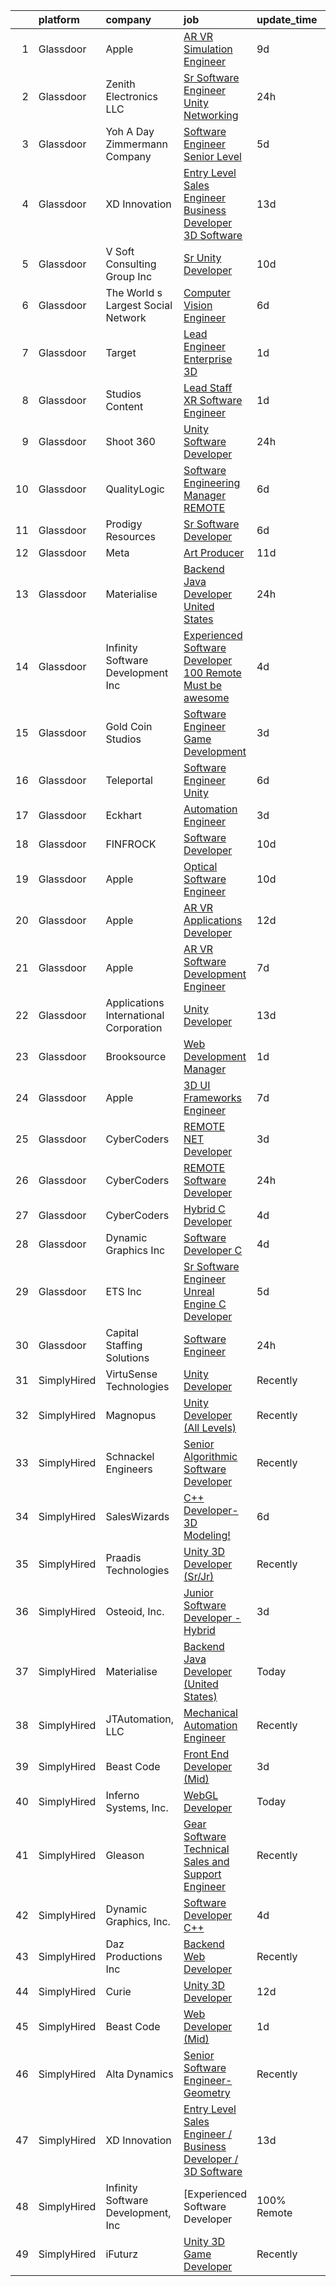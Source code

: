 

|    | platform    | company                                | job                                                                                                                                                                                                                                                                                                                                                                                                                                                                                                                                                                                                                                                                                                                                                                                                                                                                                                                                                                                                                                                                                                                                                                                                                                                                                                                                                                                                                                              | update_time   | location              |
|---:|:------------|:---------------------------------------|:-------------------------------------------------------------------------------------------------------------------------------------------------------------------------------------------------------------------------------------------------------------------------------------------------------------------------------------------------------------------------------------------------------------------------------------------------------------------------------------------------------------------------------------------------------------------------------------------------------------------------------------------------------------------------------------------------------------------------------------------------------------------------------------------------------------------------------------------------------------------------------------------------------------------------------------------------------------------------------------------------------------------------------------------------------------------------------------------------------------------------------------------------------------------------------------------------------------------------------------------------------------------------------------------------------------------------------------------------------------------------------------------------------------------------------------------------|:--------------|:----------------------|
|  1 | Glassdoor   | Apple                                  | [AR VR Simulation Engineer](https://www.glassdoor.com/partner/jobListing.htm?pos=115&ao=1110586&s=58&guid=00000182c986a6fabc7dba27a3115a2d&src=GD_JOB_AD&t=SR&vt=w&cs=1_aa487beb&cb=1661238421628&jobListingId=1008069556235&cpc=3BA4CE39D5B5DEF5&jrtk=3-0-1gb4od9poi38r801-1gb4od9q6itkl800-2a2d5f88512afb09--6NYlbfkN0BvKrLyj5gPmtZO9T8euul8TCxuuKNOtzRJOomxnwSEodTz2Bc-sPZl29JElYHfcoRyptQvj7xlksNjqFc_MgW3HIux-PsLXem7ql2HF_xgIll4e1mk-IPxHxAs_jjXKT9jGLRMvFBEvhATFgYDoAgbUDYXXoTYXaQrnf0pqUSl1FqdJq-RnMExbeqI_iwL5zSKRXIXbkSHXSG1ncFC78ghMG0w8SIsKW6uT1wX1xAtRfSPxmgqA3S2dqWKYWNWkWOLFRoC-IATj-OUfwXUKpn37RJglKgKrGkahXV8O9uCDbV00H-w1QHxkHdJf0lvTLiARVwr61VWPZeg5KbT_hKt4ZUzV1HJOCVYzq9htl4k65wM2IHqpIOm87fU1tORdqWXM04wRMQxBMGRpq1efTdwTeil6Kvik8pfTCIJhikHMBj14jbM7XtPsN681hhT9qbFiThG6ZY_lqBs-1KZuXivht-7g8WAfGG9BxEwhFjAzXmifIKRp8AXgnEyaB0qJP6EhsCYgZ5hPT4WvZe54ZFNwNPiZkjVOa9g-MPIPLmoEQz410X5zF94fXXXoNZKk9GtgvuDCcnl14dL66vsJb1xhImbiPVyBhSEypLGivK6aewUSHsS9wLs-I60J9FH_ZDx80Gx5yTH2Nr2nIERTpmwEl3pTwsT-WS7KqxBcmfBg6C5Vp1i_GgHeWk0NmwVzQwjj7N34kbmSWTSZE_Ymnv_IxLbwm0Ecwb6-L1JfKj_VBH8xxhBUZhCmUrP3NWI-OLuZlY3yM4fKQ3D-G7uvyIXIQHolNSDY0lMM5tGkOcpVp2W8ZKpQY7WCRVzPiR5fmuKfKOCfrzNyVdZsumO0UqTkM5v03Aj-uGucMtV-V7X8_9bEawkPDgKZWRE-_87XXIxHMZMvNMMA9IuQHZtMjAUZulnprb5pXkhgutEHdV-t1AZt_3LZJfOtAqa92k0XUOusae3BLQ3WA%3D%3D)                                                                                                      | 9d            | Culver City, CA       |
|  2 | Glassdoor   | Zenith Electronics  LLC                | [Sr  Software Engineer  Unity Networking ](https://www.glassdoor.com/partner/jobListing.htm?pos=113&ao=1110586&s=58&guid=00000182c986a6fabc7dba27a3115a2d&src=GD_JOB_AD&t=SR&vt=w&cs=1_3eb4b5c0&cb=1661238421627&jobListingId=1008087025155&cpc=9EDA28EADF1DF7F0&jrtk=3-0-1gb4od9poi38r801-1gb4od9q6itkl800-39c5a9d83597669a--6NYlbfkN0A9atWhvSYGDXYsuIFniFeMUfyhfiKb1gamun_MyY1nlold7GTuQPjQR8xaSdlZCsPid7myp8bl_2H626vWbBguRBgzvxtvhtmMQRacG6gdgvqjxsFJNFcka79HWo3Tur7zc9EuWKWWtpa84Tcj5P5BkYp1Mdn3Yaab-THZ1MT21-VVExPmvLiJbT5M8g4m_2SUlck6RilC0RBlhs_JHs4Mcn2_7y6wPTRLNmgXsbOajCj692Fu3eJ_OHFbiwCzEEg9T161_nD9MLe8IZ6ILz32uAzHLdwm7X5EmklUbbplyprXvvYRMXsMpy4nZW5uzZoerI0770cmxsU0pYS7iOYUqy4hw06OjO8drCZHtVAqOy4M5ZJLW57Pss7g4F9BP0sFk4EAh9TCo5LdLYSWdCd2dEViF8klWJbPm_o7H8IK_NBVzxy-NXHiyua0gLd8M3j3kbwmdBIVv_PV_PFuLfV1Fzb8DR3SBSdNcPKJeDarhsLcYe6P1krYuBtJBcghTaPdGe3Fu82HcRpj7_dUA3fc7UyqX1cwxMqa8VnzrCLDZuI24IxhGeLErr3tUdvoAPSuRgO---UEMGIG_v_Xa2zOZ8MstLFN-sE%3D)                                                                                                                                                                                                                                                                                                                                                                                                                                                                     | 24h           | Santa Clara, CA       |
|  3 | Glassdoor   | Yoh  A Day   Zimmermann Company        | [Software Engineer   Senior Level](https://www.glassdoor.com/partner/jobListing.htm?pos=130&ao=1110586&s=58&guid=00000182c986a6fabc7dba27a3115a2d&src=GD_JOB_AD&t=SR&vt=w&ea=1&cs=1_b7a6eb55&cb=1661238421630&jobListingId=1008076404133&cpc=9C4F014304452074&jrtk=3-0-1gb4od9poi38r801-1gb4od9q6itkl800-4efa5519357b4d2e--6NYlbfkN0Ae6Qmv8rNb3d5rEsMPL_plhvilYeiJERi7JqghURwQ9bq2mHgMGRGP2iYP1nqVQ_AjShr3JGn9HkZ6wV7UwSgTzdiuvyjShPUsCCzIJQr04_VzsTtrzDPvPeiQmm0ye1WEOif2S5wcrhVOg-DQppf01PPqD0lypB_pvnQN0lN5_pm7vk7X2FMmCH98EVabv8S6OApfFzl5rJ0UkNAa-VmOhJplqh-1sXmQdl5KZUYE1XPKqrRNaapyLMMMWr-XSK92QtvOFCkkkEOPSR-6EHeoUJy-cf9-Fg6S0xECwCCMiC6-4DWjJ7CE0s68GRgLbaG1ST26scRACmMvrTg8Y7VZoxireWEfqHnBkjIYgV28PP7dfXrspU7LTdb41DoPkKXGNvMXwPg1yHZd02tMHRp0xJms6A8vVuj5KclXaIKRlUzNM-PL7Wx0YiMhKAIxpaN-8Y3bkDuwNH03ic1IBsN_oSeM60c_d3_DlWs3nWfQEA%3D%3D)                                                                                                                                                                                                                                                                                                                                                                                                                                                                                                                                                                                          | 5d            | San Diego, CA         |
|  4 | Glassdoor   | XD Innovation                          | [Entry Level Sales Engineer   Business Developer   3D Software](https://www.glassdoor.com/partner/jobListing.htm?pos=101&ao=1110586&s=58&guid=00000182c986a6fabc7dba27a3115a2d&src=GD_JOB_AD&t=SR&vt=w&ea=1&cs=1_e0b5866c&cb=1661238421625&jobListingId=1008063503685&cpc=8B05A11E7619D7A1&jrtk=3-0-1gb4od9poi38r801-1gb4od9q6itkl800-fcc29095d2886ff1--6NYlbfkN0B9Op9wxLavPNegy54P_VDr45TSOsGIXq3H7h47uAB4N6YjmxkM9B5EAsAQzz7DMkZudRtCGk6xeR5SMKhWwQbXLah5POcBuR5gNtG59EUWhSu4XLWFIUasIF3Qe6kwkFuSACJhbFr1Cdhr-Qp0W9S-GD7sz2T_1YDbmtnJ_aK4t_flXZsLnGaF0VH_BtPW4IEoT3AVEoJy7ZBuLzdsgKBRRwe5AixaQqA21VCsuXZMsGZh-sdeNvM7-S-sMyRbjZifAuEhfyxhuCn3U8ZU7SiQZww8QPut4ixt7mXjh5saT8LfKH2a1fMMNGiIouRDStiiSr82lk6ImDYumOcTqn9Ba_Kn84Vm7IotRdDEdG1V_xBbSlnpqLPD9bmUNG8HKggRfelyTLTIYRClq9PP5mOg7YVO7JIXAG9y8rRzIBuLZbDKr1tD4YmqjjqcQaFaKL6Yswq4SLY5Z4zZ2qZjfxNIGKDMXlL1vs0GnqyNUE1rsdoRUFHEVp49zv4xA21-TcLz88W5N3l7jPKj7xK6mw7RKI0GmCXZwTnfKy40hAn41EGan5j6jFRe)                                                                                                                                                                                                                                                                                                                                                                                                                                                                                         | 13d           | Lone Tree, CO         |
|  5 | Glassdoor   | V Soft Consulting Group  Inc           | [Sr  Unity Developer](https://www.glassdoor.com/partner/jobListing.htm?pos=128&ao=1110586&s=58&guid=00000182c986a6fabc7dba27a3115a2d&src=GD_JOB_AD&t=SR&vt=w&ea=1&cs=1_70838882&cb=1661238421630&jobListingId=1008068603998&cpc=334ABAF5D42DC775&jrtk=3-0-1gb4od9poi38r801-1gb4od9q6itkl800-85917aa00f3f2bf4--6NYlbfkN0D9RE-Si7ybiUgDiZLiiQYmpNk9Vbzm2gLbPAQW_p1zE3jUynzuC9mQeE4jvLF4MlS_eJoYiclQZfDV-8rxK7trz0mZrVCipmJf43BA5vmJuJ51QVrW8c5Pq5asY-JkCxJNrAJGuchCa72LGsh8Ez14KRADh-U9shACdi1d1HxV10TD-5y22u9gHRYnsSukV_mGV3bdhOQOxQBdSvm2FRH-wOWclCn2tdxLe9Xp4Qda2wbnKjXTF6i9exe3nK-DUyr924fri0BB9glamOpPnlgFuceZx_GNS4YgU6VKvtryFsL8Epo2b_pPisQbj0_pe8QStBZzZwURKalRwO66wO0qvg6txfRv2fVpJGfcv6tJEgQByoKtpAdLEGKbewvy7SfD89kSd5FDFtvV8xcmRTm3_mMzmJugaevBKbcfY08jxbJ6-EsVTz3jg8MKwybcw5Aig6RuZsjY_R2cG5bciRxuGtIhzangXVdpVCf72YhHQq5KX-7nvS89MFYqWfSf_I4%3D)                                                                                                                                                                                                                                                                                                                                                                                                                                                                                                                                                                                     | 10d           | Louisville, KY        |
|  6 | Glassdoor   | The World s Largest Social Network     | [Computer Vision Engineer](https://www.glassdoor.com/partner/jobListing.htm?pos=124&ao=1110586&s=58&guid=00000182c986a6fabc7dba27a3115a2d&src=GD_JOB_AD&t=SR&vt=w&ea=1&cs=1_1370897e&cb=1661238421630&jobListingId=1008075260622&cpc=E521981D00147CE2&jrtk=3-0-1gb4od9poi38r801-1gb4od9q6itkl800-35c8dcc64f80e154--6NYlbfkN0DSgjPPcnEdvoK3uuxfISLALE6pB1FR7YSHOr_tSg5_QGIhoz_2VqUepdcKLBLI_zT-ByUZ7jUfNzxKmhUpoUNX_46a0P5eSJtFIKqmBxE2EUZWXuXIw_QgpOkukgLUflKYrCxeIMOLksSSMqbnyASmenJYhoRn4pFp-hnkcwA5_yroqHfnV4cYsulwFGlFBdxe2Xh93UiLHBkqFWT6ikKV3Qg1q1YsQ8gGqgHtDCy1ZaGcHBsdSwliasfCoe-779Ga7rInjC0ZbO5VIpOKK6hYh0hPVtAzT69scBz-f3ySqCCTJGCW_IytfIDP9vxN6C3CnXS44P31nXpIX2qwOg7kz9RqEWh3ow7XxZ7DF5TW94Nxy0hQcOSkaJvpDpHyyoQ7BHJZ9p3oJrYr23xjpIDCLqVEUotLTDDbb3gHAI0GxLe_GJ0Suc_zZyu2rz8lPHajFMO3N5HjKGBfLW3-2cy9oeMYbITZpZKAWf63AWVe7K7L1D8q9Lo6T0j4n2Fn_p_zi3R9Zv0Dej_4_SpSycrX92q8EjyQZR7ufTM6_6kizABNnGRy3SYleF7FRVOEXTsyEpWlcZrJiJ_sekEXGMLnzLc32xtVMtk%3D)                                                                                                                                                                                                                                                                                                                                                                                                                                                                                | 6d            | San Diego, CA         |
|  7 | Glassdoor   | Target                                 | [Lead Engineer   Enterprise 3D](https://www.glassdoor.com/partner/jobListing.htm?pos=118&ao=1110586&s=58&guid=00000182c986a6fabc7dba27a3115a2d&src=GD_JOB_AD&t=SR&vt=w&cs=1_7eac5716&cb=1661238421628&jobListingId=1008084172362&cpc=0C139D4CAD5A6DB2&jrtk=3-0-1gb4od9poi38r801-1gb4od9q6itkl800-8db91653effaa219--6NYlbfkN0AgONBeCfCTVljpwzR96jFX3mtyFC--n153CYnqiKkqIbEzGownH_L0_wgVvmdp1a2zOnFHrsUBoXnCxxRcFZ9ZcAKtABdufUSwJyfmPzbSIFRwhbS0_rW0vAQGqEDv4c1sXNV_RGfmhJNCUaesxdw1OjWo0iZh-0Ed-wi9JwB6HvqE6S2PB1T9UhRLhLGP5MWpaSu5P_gvNKIH6csOMN5RAwrQi3OQr9K2DVtMX-1hyNbYemlJ7t5HX_VOB9-4RKoE02iO69Wnk7ydWyDLpyAm_4OANWzGv6P8NzpBL8Tlm1VVPOu6BHlVwBoTajjs32mG4As9A_R3p3u61vXoOBXcAyZUGLUKdLaC4Z_nnZYXSsfqfOukMlqnghqDhtmXZTKoMsxUeLlOZRxaKG5nMJuIs1ho8RK7SYcfBPjx32JHTSKc5SjwcsKG)                                                                                                                                                                                                                                                                                                                                                                                                                                                                                                                                                                                                                                                              | 1d            | Brooklyn Park, MN     |
|  8 | Glassdoor   | Studios Content                        | [Lead  Staff  XR Software Engineer](https://www.glassdoor.com/partner/jobListing.htm?pos=119&ao=1110586&s=58&guid=00000182c986a6fabc7dba27a3115a2d&src=GD_JOB_AD&t=SR&vt=w&cs=1_5a82d7b6&cb=1661238421628&jobListingId=1008084142322&cpc=444700D72F2ECBCE&jrtk=3-0-1gb4od9poi38r801-1gb4od9q6itkl800-52da17fde8def50e--6NYlbfkN0DAFTyt7pbDCC2JPO79CSdi1dIb81yjczP5qsKcZIxgiYm3-7g-689UM0rgypL64cqe_oj2KYsq9yQ42C_6Oqk-vvcsFRLPb8XJYqL8oZMsjjVg0BntxMODKJS6A1seYf_d8EpsNbB6kHhyEOHJ6U5H9SlVlgM019H8VqOoQx5xmAvp3q2QXGfe_vspSl_bxt_SVTCvgssMgZ7iJIwzunuGdksSWBb8XQ4WdRPuh_LMvpOu3u4q0UxQPjcJ9InIf7imYQjvRNQeGF83vrtrdrS1qiAeFbGCJSzBmAbinXmH1RXunk4_WoPDsV5Stfzj4NSJkKyjt2G6xudzBYi0Ge92dZDbvVABTpD_XhgK_qoNxHxE9jhY-4QU9guGp5oVRIr4DrpldVcManmvLu0aam2XmvvrHo3Q4CCVbAu2Bi7Y-BoEaZ3X1jSeZNczvC36U_o%3D)                                                                                                                                                                                                                                                                                                                                                                                                                                                                                                                                                                                                                                            | 1d            | Glendale, CA          |
|  9 | Glassdoor   | Shoot 360                              | [Unity Software Developer](https://www.glassdoor.com/partner/jobListing.htm?pos=104&ao=1110586&s=58&guid=00000182c986a6fabc7dba27a3115a2d&src=GD_JOB_AD&t=SR&vt=w&ea=1&cs=1_ca1cbe58&cb=1661238421626&jobListingId=1008087203584&cpc=85D4E989D68E6247&jrtk=3-0-1gb4od9poi38r801-1gb4od9q6itkl800-8dd0b1a67149a496--6NYlbfkN0DfopDBJjdZYsHaazvtHih9EkP_5L3b-O-YxZrMZy_RRXHVtoPf0vktF4oNZRwX11ChLmqooPeQulvAiVAtFyylj8b6ARcbJZaTISipflqpxGg1LcAq6m-5fYSL7Av37XfUU7wFkkBkYfYpMuUS6z0JTvtOC9Tf4ivmaFVVmcVi0ucMfgOzBMfyvavdPYg_-esik71UyeWZfYWP0ljVdReRVWbPZh9L9aDA4tbb2rDEdVIj2StPy3ZYFaDiz7n0eHHma-60yAKTuCPQcgoAeADEMsf6vOH3pHUSbYbqX6JCyhwX0lVunU2in9I8rJ0yt_kwmdVLZsKRTbAifLf-uDCr1wWIdF4ZHVH0Jm9uGrbEAqbFjp0M6xJWBhLnZLRfJ-FEe1lxzKXI4Xt-dm7WLac9Gma9nBzQC8FlUwtbnyZ4zcs-kA0Phtoj6ZX7bIrwhIMYY9N6mBWToPRDF1FNaCTcdCZQ6n8M2SkfIztuYK1kf0gy8Fwv6wi-Id960X6HJ1aY3d8xeTMwEA%3D%3D)                                                                                                                                                                                                                                                                                                                                                                                                                                                                                                                                                                  | 24h           | Vancouver, WA         |
| 10 | Glassdoor   | QualityLogic                           | [Software Engineering Manager REMOTE](https://www.glassdoor.com/partner/jobListing.htm?pos=109&ao=1110586&s=58&guid=00000182c986a6fabc7dba27a3115a2d&src=GD_JOB_AD&t=SR&vt=w&ea=1&cs=1_37daff79&cb=1661238421627&jobListingId=1008073824667&cpc=4599430C66E07990&jrtk=3-0-1gb4od9poi38r801-1gb4od9q6itkl800-795e608e30adb745--6NYlbfkN0BfCVyGhJxQhQGQE8P30JU6-n5_jcSKbz7MAfWG2cdpnhs4LI7VSGEDl4AuAd2u1ba6yxZBg-MnV4VG0Z-YyW9bFB6tUFEAG8aWiq49re7C8bR3kt3W526vugmjUzwtbf_wr5SxVZ0aPVGe_7hyTO7C_q_CPaWjtRtZTVfGj6cM_83jEF1o8GGf9CJakkdWCixcxyxqS5ctHVBLfuzHcBvbg2u4WMnKi9yDA7NREx3V2XT3E64UsU4ku6PLdr611Xlupz1L91dj9I-sWlJdcfAfj-hbtte3g6_Ru3xFil-wMcyAL--LaSCZVckfkHbOaO5azdx3JA979IijgWg8TuTazTzGYVSJJyIsM_zrh8vly4741qKuFoJINVwzfP5zNAm8db-Ja_07T5cuP-2wiCoux7fCZU7fX3HW4iO4e3N-TFuoDaxS6rx6Ky9T5K_HJ_4eRKjxQ3VjfGo-MFZAD3MzwBJbH2PRYUJNM9b6a545swOFNpqvNQcZIP7jbTrT9xQMwzwhrmU6jQRWP8ehTe1E)                                                                                                                                                                                                                                                                                                                                                                                                                                                                                                                                                   | 6d            | Remote                |
| 11 | Glassdoor   | Prodigy Resources                      | [Sr  Software Developer](https://www.glassdoor.com/partner/jobListing.htm?pos=105&ao=1110586&s=58&guid=00000182c986a6fabc7dba27a3115a2d&src=GD_JOB_AD&t=SR&vt=w&ea=1&cs=1_512e651b&cb=1661238421626&jobListingId=1008073502263&cpc=0AD3DB1A95BF4639&jrtk=3-0-1gb4od9poi38r801-1gb4od9q6itkl800-404555c049bc27ec--6NYlbfkN0A2ztIwgPcC5sUL1oQzLFCSvVVkIkslVOnYdQ0mpSfPA6NpMWu6Kno4nnrYB-fWKcufpT5xOxPe2qCsSX5um4scelRw14WwX33UYcL6KO34QeC8INwRzUAPtwFkNlVpOdX4f4P1DQp2fZ-UJ251JBajJ815MIKFs7XVquBdwSk1fsH67WzqITEoiy4zNby8cntxjMEIOvwYb2_Gjc_68MvWs7_IGXPfjRHNS512EK2o35Jkj0B5aR9eqZK1lrUFmN3hYn9PlOPM7AI4tCmmIxdTLgsOaTWsQnQ6B_1bKF99v6D_Y_THZMYpr9DJV2U2XGNHUrYjQm2u1vJi9xLMtmuD_wE0PX7xXgf5CDvn575Sy0RaB6ScI36mXV0HO71fmbqphZBn_yyKo8MliKfdDwjNd9bwKga807CeaQ6nz3AoYFUyIwYzaudUyTBnlFU9DftjhS5Kk5mHOdt7xZ3fSex-e8X8lSZJuYVhb2kDSG4GpeHq9C1I-JGD1HHKw4jjiy74ix1Vty1clw%3D%3D)                                                                                                                                                                                                                                                                                                                                                                                                                                                                                                                                                                    | 6d            | Remote                |
| 12 | Glassdoor   | Meta                                   | [Art Producer](https://www.glassdoor.com/partner/jobListing.htm?pos=114&ao=1110586&s=58&guid=00000182c986a6fabc7dba27a3115a2d&src=GD_JOB_AD&t=SR&vt=w&cs=1_9b96e982&cb=1661238421627&jobListingId=1008066993499&cpc=39A4E8CE329AB187&jrtk=3-0-1gb4od9poi38r801-1gb4od9q6itkl800-5293d12ed70ecd43--6NYlbfkN0DYl4UJW4r1Vl7FEn6T9F-rD9lpC-0oMJVSiWjK_MGUd8e8cHXcpv6KPyjLHZEfqkUe-DEG5DLncYtxj5Ng2P1MdxZ6we5-b-TxXXxT4p3WfuMOS6eeo2YYiu3Ya7-YBN8W9Vb8XxYk-hurzohN33Mfeiwcm9KoinKFNpS_ywbpJrmciguyW-2E5ACJSwZacq3SCzRNbeuqE_FRvfBSCEK_rFs-Z5U_qvnogCTdWh-CiheXJOlkyvU80j0-WCfz1b4SSQoGlTsi91qcjcCHxygvjLc6F3PrvKEow9FuZtE7-5WOTof7LvvKeLXgUxPDPuGYbhiByosKAzuRkl75cd0EUkcbggUNq637wtG3KJMV4U0D-hUk1KYUZJrCFWeJMAsWnGGAb5fhe5LYOoMbOidE0jOyNX9DKGoYof-ZjOh12h1dyFfL61z2AdKNsHjXf2iwVg7vQbopjGKPXDDTMfxoAAi0yRRrq3UKR7_hkcfuAWt3vcepU3UxlFFfk2WNgZZIG6BhW4muYtjaPuHyYlogb8eDDBNImqnnLWYQ-0icLr9y5VDJnPuQJj8oMPAcwNJM4tvP4OxXLfMa1dQo6wDldrCrsSKoBYC4IOpd8su6kzu-_4cc0_RWx9Wjqf16lC21o4dp619V9InWc3V1uQWPfzB1iTKpem2M4-PN17ItSV3v0r3oOix0TpAOnVt4D7SEa83fmitS2YgGsa4boPC8BxhZXQjYrH2BFVN6Xrwf6OAO5B_TXuauceAfMiQhaRwILB2bR7qu22zgIgfhFmKMdgtUiJydyMScP5SK8N_Rb1fZQqBwSLWIqNiFDAFKUght3At8HDxUxZbKhZ7VGl_8DKIVebo-HBx1DuxGmjA3VPZKCeERagFi-G9zLTgIgsjaZPJkbfq-hftjawHuewfazTBEBU00A88h3NKhe1Ssq47R7gO6PKj6vCyoOlnCrerErbR9CGfWAK29yKOx2jiHH3woW8ol-jYIGZGOIKg7qKAwjoM8eCFFljuP2WzcYZum4OoF0JzwblYBeUBQQEoVhU_1lXO6tRDuVVO6x3xsNR3KQzbB9LHrQFAS_m81DQw%3D) | 11d           | Remote                |
| 13 | Glassdoor   | Materialise                            | [Backend Java Developer  United States ](https://www.glassdoor.com/partner/jobListing.htm?pos=102&ao=1110586&s=58&guid=00000182c986a6fabc7dba27a3115a2d&src=GD_JOB_AD&t=SR&vt=w&ea=1&cs=1_6f08d5d6&cb=1661238421625&jobListingId=1008086118032&cpc=71532419B2302243&jrtk=3-0-1gb4od9poi38r801-1gb4od9q6itkl800-1cfe9aeae45a4d4d--6NYlbfkN0BL1DyQYBK1tHwoBciZhChALBxjrhsy8rFgUIA85pUFUff9dTtGLMaba9RGLKGRSVF3zwHlNfPf9hl-gtFA41Pu1Sv2lDihXp2RcJqQZtNGXsCTGp-MYORUxF_quAEgg92fajCELTGdgCeNG8rzKa0iERtWd7Y73luJ-Dn_txvGOpD0Oa5OLhtwZKniAjoiRtk1S71u0znXJ7X92nV2G5KNLe0JxX6Fs31PeWD262SY2sRFtDxll2RyvrQWjDT5F4G3pBc-TfNn1ticltWAlKs-GG8ST4ks3RSym4UJSGsBJSX17ZzWphXy7CNLJYbbneOy-vgLJ5euFrP7_OK_S2sXRM7GyEZAS8KlYLxc0nYXvDtumh5G_XRvl_RWMNCeJ56CZyBaUpe_0ZRQQPG9dwmPixAOtjcpcqBSCyfKjxJhDRG-oGdsBCYvacBVAhpZQzSVd_xxIfHXFB2TDiwJN4hzoEg8VT0KvzjdqYO9dVKI-kXIzUfGwemco6mdzEnnHitd64XIr0jumQ%3D%3D)                                                                                                                                                                                                                                                                                                                                                                                                                                                                                                                                                    | 24h           | Remote                |
| 14 | Glassdoor   | Infinity Software Development  Inc     | [Experienced Software Developer 100  Remote Must be awesome ](https://www.glassdoor.com/partner/jobListing.htm?pos=108&ao=1110586&s=58&guid=00000182c986a6fabc7dba27a3115a2d&src=GD_JOB_AD&t=SR&vt=w&ea=1&cs=1_8a2217f7&cb=1661238421627&jobListingId=1008079232744&cpc=AF770993EC679D41&jrtk=3-0-1gb4od9poi38r801-1gb4od9q6itkl800-5fa40adff6193c64--6NYlbfkN0DXKDYI_yepg0NlIxbNRNpLYk6-xAUlLi5O8UrMeMQSh3Wq0t981edbYyW-ZNcQ8xfYh9O3z8enyTWWts7VBMJzpcJekup1b0uObU-NA2xYn_v7-vK8i9qGdN0yqfZMEH-Ys10XEfjrK5LGNlPRXjzIlRk5tCPSNSzxPnoc4a0j6XCGLA278iGM2edNSFKuSdMe1OIHn-nK4rmpUYO7fNn_0M84E-QbRfwOFSGrG34-T_7q4nDkjMlCqSVVPQNMnGtIiv8tv25bQXhiiTz_8zyH9Az93Jf5qP0MmCrL19SpykiL9B0POJuDlAIU7eL9lqiVqrGNQik-iVnvyRV0-yOTcxik7hPAeqLXrQIGzZsO6JsDczyQnr5jP8O4g45IhiTMd2PnLs7TUTDibmQgQgQbY9MgjRxLxSwgoSt4a9DQ3PYcRvm3wEtKGRO2Fm6ebYdFTjAi6CiSaCsf4FGbhcv7MB94cJN10r2DDRlxfn3kSFM_qeAD-b8k6pnxRsJ81AQEe75ueRZ8r1s4JiJYoehpNJqQzVxOLWcAnk3aqaQbliPVJoDqt-an)                                                                                                                                                                                                                                                                                                                                                                                                                                                                                           | 4d            | Remote                |
| 15 | Glassdoor   | Gold Coin Studios                      | [Software Engineer   Game Development](https://www.glassdoor.com/partner/jobListing.htm?pos=110&ao=1110586&s=58&guid=00000182c986a6fabc7dba27a3115a2d&src=GD_JOB_AD&t=SR&vt=w&ea=1&cs=1_5fde3790&cb=1661238421627&jobListingId=1008081794820&cpc=8B69257BFB62E45C&jrtk=3-0-1gb4od9poi38r801-1gb4od9q6itkl800-c3add2d81f778701--6NYlbfkN0ACu_hgM4mYOpGjE6TXudS1eLEYdlotK5aSiNrSIRlNjkkh_z-L-is4YmSHzw4gYB8qtBQ4LLi2AOepvIr4wHWBTD5mVJAkMV9CtW-lItY6sc7I1gJ9f-McM4d0c8vWNmv97wWUB8oe2deFet6sp7njb9aLIbz2P0SRRyWea22VaU5J2NoHccQSvwbKhbs0ok8P80aZXDT6LDOJ_-RUCk8Sa33jowuoiY9k3e5yyI008zC3tJ1rmF3ljaCm8N8giysc1eaKaM6pgxI9LfZL35rhqU4Tv5-HpwgmcDlMZ8xgnmchFWYwFftThaM9VMQCew15oPL3jVNOXyI91mQ6pC4pmOnVAIdJ8WH0i0eMeStTvyMDnmMtLGvloQ6Pa_jORiIzz_WGPOViy-a_xUBUdVf4MmI1kTEauoqN3u5qmsXHkQwWDu2ARPs8EMoHglaHH9ME_jrgRPYL2FoitogY8GBbHUnfGl9OWS08Zr__5IvdyESLZSl_n37L8W5xrULfgMwt8V6kyxqJ3g%3D%3D)                                                                                                                                                                                                                                                                                                                                                                                                                                                                                                                                                      | 3d            | Reno, NV              |
| 16 | Glassdoor   | Teleportal                             | [Software Engineer   Unity](https://www.glassdoor.com/partner/jobListing.htm?pos=112&ao=1110586&s=58&guid=00000182c986a6fabc7dba27a3115a2d&src=GD_JOB_AD&t=SR&vt=w&ea=1&cs=1_966299cb&cb=1661238421627&jobListingId=1008075046577&cpc=B576E40E3A51D23B&jrtk=3-0-1gb4od9poi38r801-1gb4od9q6itkl800-a2586b8f60e5c255--6NYlbfkN0AntC0C-TCVph3zu4OMPCfnQ-MMa4QglcNogR1ub3Tc_pVtaDijIQNGqjZUjoXo2yKwu64KD8-YtFIR2I8kkqCbL07rpeOqxyEMXIKB1ZwOfsl0Q6IfIhQNenE7zHvKHruNGpl76kDxluITjcBqrRgn64vIx2FQD8vXwu5Xm23Gx3RzCIfCAb9mVGdhDJfdG4GDvDm5xwtnFh_8Qle0Ay5MZsg4YIhWHuR9SZdZxpjxZXDhPAHcfhxqXRA5zcRq_lJ9AcKFoZy8SPFqHz_BAi1uzdnQBqmqJgF6rTHZWymj9X0TtrkxQ81h6MokYZeKCnQK1g4hCNKU2UJOXOvDW8P0OTZDWiyZeakcTiFCueotjBfBS6PtMVElGjNcvP5TOVuanBvgf48wXTwwkfRZqsw7rTCTV34jZyCQfrxRD4B5nrDBnJFgKt5FZet1agrJcUpZqgn7lsTgDl0jRKunttV43Y1Hyg9Dz0NxLNG1quGyNiWgvBXUhxJZvI72bj_0VSZop9a-4W7rlg%3D%3D)                                                                                                                                                                                                                                                                                                                                                                                                                                                                                                                                                                 | 6d            | Culver City, CA       |
| 17 | Glassdoor   | Eckhart                                | [Automation Engineer](https://www.glassdoor.com/partner/jobListing.htm?pos=116&ao=1110586&s=58&guid=00000182c986a6fabc7dba27a3115a2d&src=GD_JOB_AD&t=SR&vt=w&ea=1&cs=1_dbc512b4&cb=1661238421628&jobListingId=1008081793039&cpc=E6B95A06C1BC174B&jrtk=3-0-1gb4od9poi38r801-1gb4od9q6itkl800-4fe1cf4ff9a2b444--6NYlbfkN0BrjIb5knTnJCNSF0yBc8t_Tv2tTx_uNGCox4XeDvEADPj7QBBts9Koci9TS7XgQZFXYbDsOTvM6_BATkiOmOxU1s9Pm6SJiM0WGKiG4TzaLlhOUbLZNvpKbGn_08uMg0vHF6rumWBA6t4edVSKrfA0v-DroaEKAeaSaGVFx02nnnXQL_RBYVaiHdDHetdzA_KOqiwB0EnCh4ovDkCTbKIHr33tYtLVpaAlbMqquVyfFKvT_xFZZVviL7EmrELBq1rvFpyYJ4bWaIGsl8jHMO93FVUyL_1Rk6TT8bHkUSJNq3kviP5dW_-X-tkNiP07giYhxnYWVcPX26kLpZX1xCeWLFkN7p9dtGl4Xu8Q8QP1pYn5JNN7rTCZoX8m_0gZ5FbbF5qFBSCpNXGhm7QeijLFtOPBcTc3hBZ9eFAPViS3N1QoP7nCorjEw5OrRg4yxcOQPvQaG8_LD1ng7CBKKsHX0DsrhbaiwJwlZHcRdcrPH717xWI_4Sx-PxUD0scVXEm_6af43f1QI6VJTc0lfz61xbf16c17vWYYwQAVPqUecqYoMUBcJjA9FOe07ggGZuo99kS3g7QlAcZYLHnqdW-KQodp1KQ8fRk0ZQkmePCwHg%3D%3D)                                                                                                                                                                                                                                                                                                                                                                                                                                                                       | 3d            | Lansing, MI           |
| 18 | Glassdoor   | FINFROCK                               | [Software Developer](https://www.glassdoor.com/partner/jobListing.htm?pos=103&ao=1110586&s=58&guid=00000182c986a6fabc7dba27a3115a2d&src=GD_JOB_AD&t=SR&vt=w&ea=1&cs=1_f104834b&cb=1661238421626&jobListingId=1008068417466&cpc=8C58C94241DEAF58&jrtk=3-0-1gb4od9poi38r801-1gb4od9q6itkl800-0910969e98328d17--6NYlbfkN0C3s6SQssVyjM0TBjXC5cY90NsFTu6k7iXDnyh6Xjam_XRXsCqThxlI8Cv2kIeznDBVQkBy_bmiackllL0mRxdBja76WxcV4k0SMYXzPpY3I0Y9vO5UVWnOzXjsNhbr3YMQ8ZRQNHOx5CpdRCSLRySE4x9ZfNjbHoeUaNwQavKyee8wxD_nMTHJLcjP25jHiIiXd_8BQYRTFfSubbpkrkLedno2AjCBoqwSHW2DvBQKEBGfAPpVjLXE8JGy3c3lKxU1xkXlFT_2ENsyoF0KrbNaThDAT4jyUj9Ku32ETR9hsDUJVd4Kwi5m9Z9w-DG-z2qDXLbrQa2DbxGoqmFZd5_O0f_FSlrxz6Tj_8yiLd0w-S0Yvn1TwKMw-DTLZ-DsUcFJ2zg1ivF1v_dSoINt6tl49vF6_FzC45b6yaQKq2HjP0jrx39xCFmdmkIDw-TDurx_9ktEySy0mJHOOM3r_DO4kjutpSFY6fsg8OSuMVmzwSL_xv7i_foKFV6tqhD6_V4%3D)                                                                                                                                                                                                                                                                                                                                                                                                                                                                                                                                                                                      | 10d           | Apopka, FL            |
| 19 | Glassdoor   | Apple                                  | [Optical Software Engineer](https://www.glassdoor.com/partner/jobListing.htm?pos=123&ao=1110586&s=58&guid=00000182c986a6fabc7dba27a3115a2d&src=GD_JOB_AD&t=SR&vt=w&cs=1_c88527e5&cb=1661238421629&jobListingId=1008068025900&cpc=334ABAF5D42DC775&jrtk=3-0-1gb4od9poi38r801-1gb4od9q6itkl800-b6b42597e8ee089a--6NYlbfkN0BvKrLyj5gPmtZO9T8euul8TCxuuKNOtzRJOomxnwSEodTz2Bc-sPZlPHrT5BCwu4Szv4lzjJONXvJ3BTvvRYeBchmpLJ3QSPNXT95TSE-fyXyrsksEdsvd4nowb2Xb3TQZjQbS-YF-EQXtJ9BrfhQXWtmAgae5N7q8b_KV0xC3yxhgYCBuDRLdx7cstmKVXfIjZ4NK4uJ5UqsggORt63K2EcQfr9yvva1HcSZbgXUREdCUJJyuZvBTm6DsG-WsdYKAlwUccO7yoDasBIOLQwsPk0mx2tjRQC4_9LRQT7txOHF-phSBgicGo0ZxtpOb0ni-mz1dJAduBtGLQF-oJr6SaNj0DXmL_k8UO1w0kTaLOygfIeWSx8XF83EwQX7uN7AwETlzRIY63WGDmRBeDyavz6Zp0Ytniz3drEGy7vkWnbWDg2rf254D-D3oVXjBiKBmGryxQO_5_A_heNxkO19cRr2Y0BTiPdYKeIVX8_YQNmDtmXbhmSLTNMpxdYkqimUxCvR9h4BSXMqD2anJpiZpvZ30YuoRJDDcKvLdqolJU-jYZSnbd8FtV3odYsNiAzSyTA42mLedoNm_ZCnOnuRXQguHR2lZ4stvNOvLC0za7oFt1MUqz21oAU0XZnGHmaZ9YGM0n6JpNWhllotUA7i7oNctWhcUwjYuj5u7pUNDShos1G0rk1HErb0vgIrOOZ_ISU7KAjuUE-sVPBqRBDLn5_coKEfHKJTzWAQ9IGoVc4DoRPlcmFFGv4Z_QnhfTpLCAMJuQDrr2iUxmhuhdysC3DKEEwuLB00y8OBRgqS1EneEsAa9Yk3ngVP9m6-A3GH-6ifjUeew0DhW37m5Ab7oogS21NnyU520QZhzg72m2acNUfWCb-fZdzJw07ni_md5nGT3BERwAVpajRtFiUg9l83aj051z-clzmjSW9L7-0AqxjTKnS448M6HNXTIWcFTUbnfYIglHQ%3D%3D)                                                                                                      | 10d           | Boulder, CO           |
| 20 | Glassdoor   | Apple                                  | [AR VR Applications Developer](https://www.glassdoor.com/partner/jobListing.htm?pos=121&ao=1110586&s=58&guid=00000182c986a6fabc7dba27a3115a2d&src=GD_JOB_AD&t=SR&vt=w&cs=1_3e92d227&cb=1661238421629&jobListingId=1008064548798&cpc=F41FEAB56D215062&jrtk=3-0-1gb4od9poi38r801-1gb4od9q6itkl800-5b18afaa85b6f89c--6NYlbfkN0BvKrLyj5gPmtZO9T8euul8TCxuuKNOtzRJOomxnwSEodTz2Bc-sPZlbtkML8D-m4oxb_hpOtMKg-ZWAJOl8Gt0osaIcQnV1Vxg6fD3dWLJ_HF7jZsKhKZ-5fAeIli_bHF2Z_f6m9oie3yysZsUZa-WVwUykagV7lo4oQuDqlIsPatlLiD_5zPcdZRcXLJ--7BkIsWLH3RCbQw79omurxBnns_HI8tC80XR6V75MUr1zRJopyHDerpGHAjim02gFeASvtbkO9SOMrYYI9X9C1IB1e3nrH3iv3H-w1rcvzjP6Cjcy7b2zH9innwzI0qKvUDO8vkgLUFyuZrg_bjhsF5sgmoBoDLE5HNJnGDENu7YVe8u0HGPKVvkVMGVz8K-UVXZAzDULbIgSHVSYzLwQvA1XEp3CJBtUfTg01b5vfOwuHyy1i5AgS9NUH3DJOwcDwJ7LivApXr4RyCwt8PGt5ytIL_GYVgBK5PEfVrSQSWoQZuZhQaC_Q7biLO_8IwKvskBq8SbDIdbWYAaek5JOara6ubogi5uecwnXKGs3-dQZCg9Mj3Cw0uL_dM0I22fMXce5TGQ2PBaHFwraoq4qMjjh3HKWqYNalGYSbkdK2EiFbgOIk6rrrz3dKqH5PsrAk2Zz_JocIKNznY0ia9oYrjm0D_MfjNE8p2FuFlQn_DAqGVPk3fhdDAZ6_AveSsxhKJqMH29vcmtNl0MTw5WbW2ZpZ9Z46VX86NluxSMAhul_0RKYTaADcycIj0xHusbOrqRh9aAQhuxirGdK4BZvjQpSMQnZvRPw30nrHouvpg7vS14brLXuOEJm_Ib9mxmZiATuLmYOlpLe7-o0Gz3u3TMB7PHmEex9DiOs2PZtZAuuRJ52y3K5l5jgO_rARglHbDjoVcPjlLRPYh5ep-_Qq0rU53tDxyFBPzOGIZOhbc-BJsAY6-8IZ_ZLuyXKvJR3dId71zSqfeBQQ%3D%3D)                                                                                                   | 12d           | Boulder, CO           |
| 21 | Glassdoor   | Apple                                  | [AR VR Software Development Engineer](https://www.glassdoor.com/partner/jobListing.htm?pos=117&ao=1110586&s=58&guid=00000182c986a6fabc7dba27a3115a2d&src=GD_JOB_AD&t=SR&vt=w&cs=1_bb63cec4&cb=1661238421628&jobListingId=1008071335102&cpc=3BA4CE39D5B5DEF5&jrtk=3-0-1gb4od9poi38r801-1gb4od9q6itkl800-ac5a13f0b07378cd--6NYlbfkN0BvKrLyj5gPmtZO9T8euul8TCxuuKNOtzRJOomxnwSEodTz2Bc-sPZl29JElYHfcoQ6KYn1_4iA_ZDHBMxlyVbrLz3cZrEMr1JcaFrGl_XQJtk9yT9CZFrJ8r8908eFQtuBb5vs8En2xTiIlBDkOj_L_EatfKGGj88pHEUSSUsanpai0MUZOtv8yMs7nZG2RWYpkJlE3_i6pG42g5hjxdHAhUK19qYXUHpBwrX2s5LDfuzaTjschpuxOWUCqnjwIY8HXpVW1pPg2xXNqZawLsmDcZ9kkgbaCGrKNJ0Ab2fCNP90UxWcVCRsy2J3Li_thxMHgrX1HVttO9wWyqtIqiRII77DkJMD_aHvN0TDLDfJKfL7wotKkDLvgj5atjBuvXlY8PX5cgn6BndZphI6P6eQTLb5yPXJAgw__PTUpCdeyfRYRy0yEZ9FOJFuPoT2yakEbnNQXLuGj8J2eXWLO4FONjKXTeWcGLpdYB9FYSzIjRTc9bekUfb7S6x6QyZ27utobL_rrhIwMBY32qZswaadMaefL7dxn0j4xdmVaaYcVsmMK8iRDiQC0dTRqfSTIt8j9tcQ1Sf-V2Fl_8SfpPb1y6wfscF6WSEvAaWVHLgJz2bryLzjNZ3Zcf9S_ogSGp6IO9Kfb8j8S6UVjjJGnLDiAsmcwRI_p9QD3jyqFbIanbAJQChB43C-Wr5EQk3chx6uco8qr0goRbODMwp06De0IO5GbenwSfn9pe17vGNgrVIXpZbbBmIpRzTtnX6BJh-EOhuTY1Qg7caJ_96XlrkSYVQKF3FcXvfenDrCzusrUqnNBufxx9XoNNmNh6mKaLmtRVMxsflN567iFJDWC4U79mduse1WWwyY8D2HgtpWkRBIBQ_UxN5HK8pKU9qPFtwjo89OV7rcptDs1U8IK4ik0XrB2qNIoyNNxzEQVOPw4E9WpzqidUQHb79LrBiCEiWXHVHOBZke8Pdzs21RM9SF)                                                                                        | 7d            | Culver City, CA       |
| 22 | Glassdoor   | Applications International Corporation | [Unity Developer](https://www.glassdoor.com/partner/jobListing.htm?pos=106&ao=1110586&s=58&guid=00000182c986a6fabc7dba27a3115a2d&src=GD_JOB_AD&t=SR&vt=w&ea=1&cs=1_3f6ec7b8&cb=1661238421626&jobListingId=1008063343561&cpc=A156626C531925F6&jrtk=3-0-1gb4od9poi38r801-1gb4od9q6itkl800-d2c8f4e37a635e67--6NYlbfkN0AS3oPsAAmCngCu4U51_2RxXyfS7TdWOFtWPOafNW52IwBtI59ZXPdtfA3svvnxya3IhrtIKjp-_N6sisgsKzSxprYS_YTJd_wl0lpONz31S7cWSlyk53jxFlw1zEgS45L7xh_Qm5NdssYe6ZlPZIHIsG1HV9E73ViLQpOpzxJIQP-E5wNvLwv0J4ilgglH_he9uxch4mcJmtDrxUagAsnVRZtZG-6UXp-oDHKQgVsDhHbiklLxaxYoGsgtLWnhCCJk8w47GfOdxgnDZ5nlcQfbMS2EEWqRsFQkmiycqxK1G4yUDRfSz7_m82FqMWtE-IkAALqiLt83AqfDcI9PZ4xwFAJiV1xPiroE-5Vb-Lnq0WUjZOLctumf0XTAZqh3I-feRs3eHPgSst4TPCtqpVgNL2aZTWsk15jQH-4qsXtpBp2nNIbC2flNN8uW88EDgOMuscvw5dyfx6NWXtWl2P6GSNkLxN6ReirgX5mpuUfnsU8dTuwBUdjXGmM-aqC5Ohk%3D)                                                                                                                                                                                                                                                                                                                                                                                                                                                                                                                                                                                         | 13d           | San Diego, CA         |
| 23 | Glassdoor   | Brooksource                            | [Web Development Manager](https://www.glassdoor.com/partner/jobListing.htm?pos=120&ao=1110586&s=58&guid=00000182c986a6fabc7dba27a3115a2d&src=GD_JOB_AD&t=SR&vt=w&ea=1&cs=1_262c6472&cb=1661238421629&jobListingId=1008083642179&cpc=8507CEB59E1C6AFB&jrtk=3-0-1gb4od9poi38r801-1gb4od9q6itkl800-41c7e9e0dbdd405d--6NYlbfkN0BhNN3PPgKPbTMZB0Y0J5JTZS3FnMM-ugqbblX4_m-srDJielPNCs_lvQXXEB0CV7NlcrJa9Xgk03PkJiD56J5a6ccqVmmqRvIkkqfdyFWFpC03AuwQHh_6rUNIawFVc2O3sw-Nlhz7mDi6dydeQgmw41arNnGYbD6zD9dpad6tK2NJYCn4BepKtzFYfJth0FJ-RsnTIQFEDsBINgKjJ1WOJsshaHpLdS-HJPOFMe1lRBEoADOBJueIwoLBgCTjSjnIBqpn0bTeGwZQQA1yQSeZDIEsMY0ANGZkmrwxrvKcndeBAlc86IKpJjSCnels8BxgVPRlo-8OqNXiq99-hvUqJ88DB001eQlVlqcGB3le7_3jKwFBkg3s9JlBY42Xg7S83oYpup2675bKFp3u3lhTk6G8jSBXyJ-Iduwdxm7w6ZsV-Ow10qi7AOuo6eenUZUyi7UQ7jJH16p4cBvdCwGaid57x5eG8wDDK-8qjpln2nYaRc5BSToLU_Q0ascrSFsTiMIOdxe0ZlRxiUFt7WgC)                                                                                                                                                                                                                                                                                                                                                                                                                                                                                                                                                               | 1d            | Tampa, FL             |
| 24 | Glassdoor   | Apple                                  | [3D UI Frameworks Engineer](https://www.glassdoor.com/partner/jobListing.htm?pos=111&ao=1110586&s=58&guid=00000182c986a6fabc7dba27a3115a2d&src=GD_JOB_AD&t=SR&vt=w&cs=1_ccf231a1&cb=1661238421627&jobListingId=1008072872977&cpc=F41FEAB56D215062&jrtk=3-0-1gb4od9poi38r801-1gb4od9q6itkl800-49a0a698294376d1--6NYlbfkN0BvKrLyj5gPmtZO9T8euul8TCxuuKNOtzRJOomxnwSEodTz2Bc-sPZlbtkML8D-m4pzgMpahLgxDqPQp9W4kLJToXoDTWfsXG3kYYdBYf4dNUL-7d4N0br_u64IwiEd24PJmMi-fDZwHuAfRIl4MrYq1sWWPZEfohc1M4lIFvC657z9EQ74bKRvTro9-eNCEH2mYUP4mIo3uUZ_H21Cm2fGwilKsjsbuQs1za_q3W-OOIHVJwP7o5mV8F942a2CF6iXqhGnzR0o8pdDQuM_o64jh0rmb9wIeotQwNjFNtP_rKzLwMnDX97aeoKjkhqPwyhWJVh2n3lrRFNHgSyasCBRVSSGulb9JQDH1je0OSI3Tj9gmLOjRh6EM7D54c9QC--TfHF7gyEhW-XspP29nc2BZNQ5fZcZ1kc1nHfSKO9BC6y4BUf3DXur_hlsNSqW0L3SSborUHqdQOnAAwAksya4VS682hjjQ9ny5qg7YyZOoQD-l_pbByToj2iS1_b25CD5N4wmmMoawmWOPR24U4MoyNU0zVn9Lxp6_AmH1rq0dVkshsfl8kS0hJGPCCHfUYf681rwHbNRePE5P_FQESmC_GH5lL6cGFpxe8uB8bC1-Tf3LKtb6kJjah-YhG5E-kedWd_C2sk9orwttKDSU-HNVG0ckvVEVVbgFigZp2ADWrXlaw20dkK-tvgMVMo2-c6lGU-jRHkctVn-awkQzlpc02PiKcidz-yKHiuTwk8D-QNHEn1hPFkOHmXkzsGXnCvQM4e3td_N1xEXrl5afRyvveymdq9w208FBiYBe2RNkM0eaKlBLAETU2TnZCX9ER9QyzhPeYPwBkcfbG2V-panl9eAx-blIJ6zdhcFer19WRnEp9C7I8YRYldJDv4aKcFSn6rlLkvfKSnN2iOeeBiHVX0dAGuoCOnLE0_g2qePJCHNpPykFGvv1WgY_i7c5AF6Qpe94PGSEQ%3D%3D)                                                                                                      | 7d            | Boulder, CO           |
| 25 | Glassdoor   | CyberCoders                            | [REMOTE    NET Developer](https://www.glassdoor.com/partner/jobListing.htm?pos=125&ao=1110586&s=58&guid=00000182c986a6fabc7dba27a3115a2d&src=GD_JOB_AD&t=SR&vt=w&ea=1&cs=1_2e9416a9&cb=1661238421630&jobListingId=1008081632758&cpc=C4A69CCDBB3B9599&jrtk=3-0-1gb4od9poi38r801-1gb4od9q6itkl800-3552abdd851bd39e--6NYlbfkN0CpFJQzrgRR8WqXWK1qKKEqALWJw739KlKqr2H-MSI4eoBlI4EFrmor2FYZMP3muM1BfrJgYTyeTYpZsROLkp3JPuGSH8JFay4WmALBucP8qRpcny71LAuG8sE-gYP1f54yqPGiGZ-8yQFXrKQASaKhQ0d1VXQyHqqT355WLw0ZykpTgzS4vqvC-2zBvu6MOxykuLj-ADgm--xbRCp6a0FeCqPgP6eHTBeC0PUN7bw-QuSQJx4nsjQcuVsbW2BZGyAXQXLmCV0a-UhUQR5pG4SNmsLi5mT8BNgUINdqo3m488CIUM4dC-DntfX0cG0BYA7_0t7ZEF0qh9H8ZCZGw9Tek7QKl2SeyuAA9S_ngu0Yxz9FiXkcQqyMA0bEIIJmrqgPieo5usJoUV5grOfLQi2LvTKTR7tGPw3GSTQ5I12TSFd4sjyjE8OYhZtrzJnaAdzi8CKCOs-VD67rst5pc16Va-TZEZnJ7V4-kcJrRFMxJo2tBcWRctiWZQq1ANF11DuHT2A99hpYr_mmWYazg7oEFt5nLM1--RU292syRBNGqjQqMc--YMCrdjMoGzhKk_PRjgw96rm58fJpU2QsQs-98gBcyqaX9T9prVwUHFhuu7NxY17-D4EWF9V9fIOMVLsYOX4dd3KNg_BM_6AJ92qqlLKkIMhNcwHWYCQJgEWksLSgxWr1FiOJ1QkX5SzOL93jBihlsNYx2yIS-0DwfSNYh1GM7PPtYKEQCOk1TfmZI8_cknQd3WZ1pDRnpKRY8rbnELxyigJNhDlWFV-KLSi3bfjsIJaIJmU4al5VOgZMYSec8rUCuKFdbEsvHiifsL9N2tQc4oY1KAJgUzeV3xqBCDnQOj_D_jlS-vTganNdMH0iyQRWubK2c-1l3LGQjqmjagvUmEOj5mmaIS8H6MGoI2BIgHioJdbx8sX4T-oxjY_GIbfNnNGHCnn1XZeJ8kagRBAUOev3VY5eFxCVBMcZ-kXeC8wS_nU%3D)                                                                                 | 3d            | Mountain View, CA     |
| 26 | Glassdoor   | CyberCoders                            | [REMOTE Software Developer](https://www.glassdoor.com/partner/jobListing.htm?pos=126&ao=1110586&s=58&guid=00000182c986a6fabc7dba27a3115a2d&src=GD_JOB_AD&t=SR&vt=w&ea=1&cs=1_ca0be388&cb=1661238421630&jobListingId=1008087417119&cpc=451933188B21919D&jrtk=3-0-1gb4od9poi38r801-1gb4od9q6itkl800-c424611ab78c9800--6NYlbfkN0CpFJQzrgRR8WqXWK1qKKEqALWJw739KlKqr2H-MSI4eoBlI4EFrmor2FYZMP3muM1cTRVxepzo1Z3NYAwt7X5cBU4SPKWUW9UGZGZxm-vXnRPOMlfCeH7nAkRfXZ4vmXiyt5cOGkNjrMDQGGSgEdbBkH83pTZCucypGpepLtOdhotueStSgBTvxSOFFrZPctpKiRRiW6MsqVAxnIDTzCnHE08XyoYQxvjmz5W5newF11xEBmDwPSImVnpUtoliCTTol8k7PhPv98djryXq-mHRLkOpk3XLiT4EDSCt-ATSIZ9mRYwAs3rPBZdht6Xnpg5p-bgoOcNYuUeUyJR08Dy5tJbuGyrzcJmhETd9IwElsU_MxTNFsZ76gblUKPBAhuO1TjvAZp-nNegoSnhfAhU1LZJjX8qoVZgjuE32pBjmgEqY-nuwkXy_We_CKjh8UUd6YqHS2hOQqaGuW81ZNsCCXvuKG_T5Np3xHRd_o26mkAhaXUFlAkJFBAXPuV5JrZZjvv338V6NgUrfVc6AqdlQyOzTXzqSfdmb3ESAjoCiFpIIyi7qBUrJAA83mvSCPUR1gzFQCRzoIuoKetMO4pm_DrPd8BOjfgejPpeWtwrrA4gvnO2XqOLDB9ZbhoPJz-CHEVwS84iCGpJnVHwaMwamnK4SPRvzYAEJyqw5mMl8_jKQpkKEM5eDGzLMiajCRXNDO5OLOCEEoYpjTSutpopVYjv56VLi0uqbjLscKk-zEAnWa4W5JWOZHtT3yQTJtrK442mZmnsct9BTHUql4g9U8a4hiYXEDWuqZ0KTQP8djQynCZlUpxz_m2cmOSswK8x22vIx3a4NXUUPO3VZZOwrdEYY_BAyGgwpbEKR6Opx3l8aF0H5hb_SnvPyU51HwbPCMLOIxhcrRG8QK2PXSyr6sBwBO5FhGBG7sCusygN0VcHNz2HKLal5YP7ftcyUfCoZreEdkqTXd93bcfE90SookaimifPiOTbWa5nlrSJz7CfS_O9W53S88FwOV-X_-WFCvPNF31t7ig%3D%3D)                                 | 24h           | Tampa, FL             |
| 27 | Glassdoor   | CyberCoders                            | [Hybrid C   Developer](https://www.glassdoor.com/partner/jobListing.htm?pos=127&ao=1110586&s=58&guid=00000182c986a6fabc7dba27a3115a2d&src=GD_JOB_AD&t=SR&vt=w&ea=1&cs=1_7960b0a2&cb=1661238421630&jobListingId=1008079097735&cpc=451933188B21919D&jrtk=3-0-1gb4od9poi38r801-1gb4od9q6itkl800-e2f28abd9b223668--6NYlbfkN0CpFJQzrgRR8WqXWK1qKKEqALWJw739KlKqr2H-MSI4eoBlI4EFrmor2FYZMP3muM1cIgpBTRniyMwnxixUEHZPIrc0li-_JKMOjpTBRiHps7KGJnUsaqjQUbvFoHatOmtR7MG01ul75f5F1r403WEXXBdDPX6W7az6hTPa7nmtxvR5VZr6qzN4iFBRsydEWsZafGpL-g_5c5ZZzjefg7V9EDJliw-AimQp_ixtw7xEsl1ZCkmnYDxTECWXbi-768Q2UnpCvq9o9eXED2Jg6OVbwGd_AezEMBo77ODXk5_w88ZLcOpSCuoISUVRGiMdxNSPWHejiBoW0MU_0_Kbadsx6csnjiRlK8XzH7K5B-VgnTxrgUzhgI39rpsn9UhplG6x9atQFfFslcRuWRJUzxbLtlhuno71drNnqEq8V5q7lKTwDLR6vKByUWaKfov-XeJeSd6ntIbQzjVGuxZAPmpMygefdmIiRoCeMMHHeW-Jwcs82RdeFqq6nUrmp2xDCJrgvB4vwIScpDZN1GGx3hGVVMLsGGLre1Q3iRR7zzWnLMEhH3OnNxTrPuE6aCo1K9pgq4tBwg4W3CZ85pKZyRDRyRr7Q6V9NFhYFIGN-6BMmYDuZV_nb2NkF1cOo15bxEQlkgosgxrl8r2Eql4ft23eJlLTVfp8nHpgdLQkzoScpgOjFZSVos4eAUc8h6VywGdJA09P-27YHNn3CM4uSTF3gjBvyaOchvIGgJPKaKPrFHUjk-g0OyNX4sdFbZiOQSEh1pXwhzix6sQuIlMpHiAYaQ1CYDnglxiLNBhx4KZdv6fHUIDkKufy6mBpo8BKVcFvCb9xMxu8pcIDZ0XTEwx7fe5WRC_ymXD5I_eWZNUA3gu3pgMdIUb0xJqwF0L4_MQOwYlnQ9Qbg0rNYdam3BEw_NgzP1fNLMA4nW7NYgqw9kTnNIoke4iuYIBra_CC4oOa2slLAmVJDfmma_y2TnooheS1eRabtOE%3D)                                                                                    | 4d            | Cincinnati, OH        |
| 28 | Glassdoor   | Dynamic Graphics  Inc                  | [Software Developer C  ](https://www.glassdoor.com/partner/jobListing.htm?pos=107&ao=1110586&s=58&guid=00000182c986a6fabc7dba27a3115a2d&src=GD_JOB_AD&t=SR&vt=w&ea=1&cs=1_76352237&cb=1661238421627&jobListingId=1008078606604&cpc=AF770993EC679D41&jrtk=3-0-1gb4od9poi38r801-1gb4od9q6itkl800-cd8dcf9ddabd91e3--6NYlbfkN0C2SVAOpOeIWQkPp9EeCSLxTLheLRty2uanDx8E9nXZ3ugs5iy68cHFy998k-4O54xf_i3ccf05BMCd7rMYUhOjTJp_7Qwj2scAgnywGroQEARVEBTqbiDxz2nuyth-NoAdXFrnDMGWXdqq0EePdUqN-LYed1fpBdUtEsrKVxWWDS0ylLF_t80tfPeHruVBQcOxopEEN8E5E8_JJ71CXwB1qlifWdu0jRVs0g8SfOXL52OB1iVALB8Fuc4v3Wcn-JbB904iOl9HKMq4dFoxRFrMp78FtDDZx8G8CrsxRnjQchz7HgtFvQMLs7BWcCpp67bBg2qpcogOT9KDXwTDzyIQM56ctjz4MPEqih3ctstCVhbKNU74mV4qxHAPEuHmbuU_yBF4q6djc3DzoWLx-Ep4bBn1FMqjTH47trKCzYVtWNIAW4mskUVQ4BHbLcYkAVRQDRtQx8R5IOVKBW1KphUtvvngUi3_J2Fpz0HMPzZEPaJaOzQxVuqHCtlhZf_QSI8%3D)                                                                                                                                                                                                                                                                                                                                                                                                                                                                                                                                                                                  | 4d            | Remote                |
| 29 | Glassdoor   | ETS  Inc                               | [Sr  Software Engineer   Unreal Engine   C   Developer](https://www.glassdoor.com/partner/jobListing.htm?pos=122&ao=1110586&s=58&guid=00000182c986a6fabc7dba27a3115a2d&src=GD_JOB_AD&t=SR&vt=w&ea=1&cs=1_d81d78e9&cb=1661238421629&jobListingId=1008076526481&cpc=22ABB673398E21F3&jrtk=3-0-1gb4od9poi38r801-1gb4od9q6itkl800-bbf0eb7b3e9377e3--6NYlbfkN0CdNy9g2aZANdx64tcJyvWC4Dh9hlXtf0GcMh6TvyMiE6AIPqQPqecK_sZn2J-LffgSo7ctgry6v4dXyDHO80Qn1FJ58EOyEHMZxqQarSSQnF9REy9be9Z4Olizzju9BIDTX8b2W8Ho2K5yQIjVIKBFfJXWJmZt2U0lXPTcHHt7qDqZDtEZqVLW3CfABCpQ2zrun5lfH0CDzzfCFNB0CIBZ6gAAl6tUrCjWct11NTwjeioUruP3vks3aUh6zVtBm3CTVn_PUdV7LI1EQqNRJ4ApYWgSRe0B2fQLyv9PTPXBrEEKfc-pbGhBe7zSYCCDAx4LIB8JKdXnF3yzoaspzKLmwE8SUSpYS57IhidyL6LfU1iIB8nfWPJz-qPIE2Ag4lFCVx4uf6IHoSgWpA84vR6eCC4MF-FF5SPX7il9ZFQ84loZgfheDax0LAAQt2kfluROWSY9WSTePhEtHgDvdeiImxxcAL5rbZm1rfFnqjIPntyLkoapmM_ily3aa8wTi9u7Ll-unTENZMY7cgyz_MhF5zr2ib8m9GlTvMb3qpJpDLD9Rsi3IK6t)                                                                                                                                                                                                                                                                                                                                                                                                                                                                                                 | 5d            | Plano, TX             |
| 30 | Glassdoor   | Capital Staffing Solutions             | [Software Engineer](https://www.glassdoor.com/partner/jobListing.htm?pos=129&ao=1110586&s=58&guid=00000182c986a6fabc7dba27a3115a2d&src=GD_JOB_AD&t=SR&vt=w&ea=1&cs=1_e0363ffd&cb=1661238421630&jobListingId=1008086456677&cpc=8795CF9063CD573D&jrtk=3-0-1gb4od9poi38r801-1gb4od9q6itkl800-57fe11c6e68d28b9--6NYlbfkN0AHXq2vAVwR3IH7wgnTMdWCa3HguypIXx0DFudX-u0zu6XSU0N9gDGCMsnO9yvyAfPyvsy3v52PWREhVdp4j2dDsJQTWwFZakGE7XCk1I7b_SZoJaeKdLxaE-S86e-9387QVLbdz8ydYmaqwfIa4QMtq41SSyFiABxOHYCMDlRrV7jV1gg5EZ0QY3-CXTLUbJYn9Brt-Yq5APyQeGJDyKqjHgdDeHGacsQ_A_g1uur20XSpLn8xaup5bLMeIXVKogDoqjapYBwfSfTGj9zDEtaq617UmWww4d62T1IOzhKPqmeGwKmlwQBZHSA_rIf7KHXOJ7ON85ONPFY2g5ATsjjyfAx9vSc1q5zs5ze503xFgWBMfBolpi6alJO5-maUv0T5F03iS8JtnF_Ekcr2pz5K_o9nGHHMDWSq1Kz33fXYepe-AAc1-e3aJw9WrLYWvxPVdOzWaRqHmOwCaoW4-bMENjwcVktf2CgU9fv8TEGf_1B_zwuPgxoj0-f62JOcpJGqctW3FYtN8iEy4i-qtNqp)                                                                                                                                                                                                                                                                                                                                                                                                                                                                                                                                                                     | 24h           | Denver, CO            |
| 31 | SimplyHired | VirtuSense Technologies                | [Unity Developer](https://www.simplyhired.com/job/nXiiiPVODUhyXF5YW52_oiBdLIIQsth9p1UdTKRxz1SnuRzglQgrOQ?q=3d+developer)                                                                                                                                                                                                                                                                                                                                                                                                                                                                                                                                                                                                                                                                                                                                                                                                                                                                                                                                                                                                                                                                                                                                                                                                                                                                                                                         | Recently      | Peoria, IL            |
| 32 | SimplyHired | Magnopus                               | [Unity Developer (All Levels)](https://www.simplyhired.com/job/vPypX05jFCjXy9ymS1tlMhP8Zpx81wwzBDbU2anSTS_WypcGgAQCYg?q=3d+developer)                                                                                                                                                                                                                                                                                                                                                                                                                                                                                                                                                                                                                                                                                                                                                                                                                                                                                                                                                                                                                                                                                                                                                                                                                                                                                                            | Recently      | Los Angeles, CA       |
| 33 | SimplyHired | Schnackel Engineers                    | [Senior Algorithmic Software Developer](https://www.simplyhired.com/job/UYsJwwKhHmjs-ptQ_KHslyMUX7_Sej0o8qL11dsvSAY0hzhciPiKlg?q=3d+developer)                                                                                                                                                                                                                                                                                                                                                                                                                                                                                                                                                                                                                                                                                                                                                                                                                                                                                                                                                                                                                                                                                                                                                                                                                                                                                                   | Recently      | Omaha, NE             |
| 34 | SimplyHired | SalesWizards                           | [C++ Developer- 3D Modeling!](https://www.simplyhired.com/job/ClDuvi1B4dH8dx3ihk_eR9AJcfucgs9BFIPfJ61VOdzeptNvtaO6uw?q=3d+developer)                                                                                                                                                                                                                                                                                                                                                                                                                                                                                                                                                                                                                                                                                                                                                                                                                                                                                                                                                                                                                                                                                                                                                                                                                                                                                                             | 6d            | Remote                |
| 35 | SimplyHired | Praadis Technologies                   | [Unity 3D Developer (Sr/Jr)](https://www.simplyhired.com/job/31hotB1dwgPWYBaitSQQZU9riUutiqrBqEYaldY05gk1bCzps8fI9g?q=3d+developer)                                                                                                                                                                                                                                                                                                                                                                                                                                                                                                                                                                                                                                                                                                                                                                                                                                                                                                                                                                                                                                                                                                                                                                                                                                                                                                              | Recently      | Princeton, NJ         |
| 36 | SimplyHired | Osteoid, Inc.                          | [Junior Software Developer - Hybrid](https://www.simplyhired.com/job/ZyoiDovCI_i9uNhXF8nTPhGLoq_kwUjI1HMhKmnFdY7Ww8ANbxjusA?q=3d+developer)                                                                                                                                                                                                                                                                                                                                                                                                                                                                                                                                                                                                                                                                                                                                                                                                                                                                                                                                                                                                                                                                                                                                                                                                                                                                                                      | 3d            | Denver, CO            |
| 37 | SimplyHired | Materialise                            | [Backend Java Developer (United States)](https://www.simplyhired.com/job/wTUGRpR98urgwX5jkfinns9H_H-CckJgHdSQ4p-Z1QPFwt275gxKLA?q=3d+developer)                                                                                                                                                                                                                                                                                                                                                                                                                                                                                                                                                                                                                                                                                                                                                                                                                                                                                                                                                                                                                                                                                                                                                                                                                                                                                                  | Today         | Remote                |
| 38 | SimplyHired | JTAutomation, LLC                      | [Mechanical Automation Engineer](https://www.simplyhired.com/job/9LQseF-wYVaP_nzCdn8P9ZINP4Iq9-fUv9QNtNdf349Ee5Oslm6R9Q?q=3d+developer)                                                                                                                                                                                                                                                                                                                                                                                                                                                                                                                                                                                                                                                                                                                                                                                                                                                                                                                                                                                                                                                                                                                                                                                                                                                                                                          | Recently      | East Granby, CT       |
| 39 | SimplyHired | Beast Code                             | [Front End Developer (Mid)](https://www.simplyhired.com/job/BTv1e4_JRqrHGofoAumPuqJtgtOZxWjmltwTAiGdiW1FjhcuikzIaw?q=3d+developer)                                                                                                                                                                                                                                                                                                                                                                                                                                                                                                                                                                                                                                                                                                                                                                                                                                                                                                                                                                                                                                                                                                                                                                                                                                                                                                               | 3d            | Fort Walton Beach, FL |
| 40 | SimplyHired | Inferno Systems, Inc.                  | [WebGL Developer](https://www.simplyhired.com/job/Id_vblmuj0JD8RUF03sYJP40gLEsFUx6YdaeHUiUR8JJn_7MSkdB0A?q=3d+developer)                                                                                                                                                                                                                                                                                                                                                                                                                                                                                                                                                                                                                                                                                                                                                                                                                                                                                                                                                                                                                                                                                                                                                                                                                                                                                                                         | Today         | Remote                |
| 41 | SimplyHired | Gleason                                | [Gear Software Technical Sales and Support Engineer](https://www.simplyhired.com/job/92NL6SKS7QhnnLI6D5PJGJPIyhKakFssQfmHV5UKh7NM60kuBz4BKw?q=3d+developer)                                                                                                                                                                                                                                                                                                                                                                                                                                                                                                                                                                                                                                                                                                                                                                                                                                                                                                                                                                                                                                                                                                                                                                                                                                                                                      | Recently      | Rochester, NY         |
| 42 | SimplyHired | Dynamic Graphics, Inc.                 | [Software Developer C++](https://www.simplyhired.com/job/8x1O5CxoGPX4kog4_REQqJBgNih1XacS5pMbQvvma4an6S3ZdDvkww?q=3d+developer)                                                                                                                                                                                                                                                                                                                                                                                                                                                                                                                                                                                                                                                                                                                                                                                                                                                                                                                                                                                                                                                                                                                                                                                                                                                                                                                  | 4d            | Remote                |
| 43 | SimplyHired | Daz Productions Inc                    | [Backend Web Developer](https://www.simplyhired.com/job/b_nnhE3dZOTp4c99LowMe3RBuevjyf66ViyDb4FjMtAIHYBvM3iiug?q=3d+developer)                                                                                                                                                                                                                                                                                                                                                                                                                                                                                                                                                                                                                                                                                                                                                                                                                                                                                                                                                                                                                                                                                                                                                                                                                                                                                                                   | Recently      | Salt Lake City, UT    |
| 44 | SimplyHired | Curie                                  | [Unity 3D Developer](https://www.simplyhired.com/job/nZ2Ym30ykgJCOuKOjDUvIuHGfuJWRhVKs8xgfTdLiMfzh2fdPaP2Ug?q=3d+developer)                                                                                                                                                                                                                                                                                                                                                                                                                                                                                                                                                                                                                                                                                                                                                                                                                                                                                                                                                                                                                                                                                                                                                                                                                                                                                                                      | 12d           | Remote                |
| 45 | SimplyHired | Beast Code                             | [Web Developer (Mid)](https://www.simplyhired.com/job/0gsOucIhbRfYr7PsikJN8DUlYhYCbUL5aABlZEOoyzRXDFErVGJRkw?q=3d+developer)                                                                                                                                                                                                                                                                                                                                                                                                                                                                                                                                                                                                                                                                                                                                                                                                                                                                                                                                                                                                                                                                                                                                                                                                                                                                                                                     | 1d            | Fort Walton Beach, FL |
| 46 | SimplyHired | Alta Dynamics                          | [Senior Software Engineer-Geometry](https://www.simplyhired.com/job/xgWoK8t8hvykClSfb9KKvqpG16GDXb6muww7KfXXsgm9r9m_RboAGQ?q=3d+developer)                                                                                                                                                                                                                                                                                                                                                                                                                                                                                                                                                                                                                                                                                                                                                                                                                                                                                                                                                                                                                                                                                                                                                                                                                                                                                                       | Recently      | Concord, MA           |
| 47 | SimplyHired | XD Innovation                          | [Entry Level Sales Engineer / Business Developer / 3D Software](https://www.simplyhired.com/job/O4RYl4KM3Sx4V3xMHjmO8QRS1SG93Ptz9UPDjDtw5P7QtY-D96iGrQ?q=3d+developer)                                                                                                                                                                                                                                                                                                                                                                                                                                                                                                                                                                                                                                                                                                                                                                                                                                                                                                                                                                                                                                                                                                                                                                                                                                                                           | 13d           | Lone Tree, CO         |
| 48 | SimplyHired | Infinity Software Development, Inc     | [Experienced Software Developer|100% Remote|Must be awesome!](https://www.simplyhired.com/job/3qz7A0ZimjluYCmbtjLIxI1qrW0STzjgEyLWycTczzPnRJ4zy9WMqQ?q=3d+developer)                                                                                                                                                                                                                                                                                                                                                                                                                                                                                                                                                                                                                                                                                                                                                                                                                                                                                                                                                                                                                                                                                                                                                                                                                                                                             | 4d            | Remote                |
| 49 | SimplyHired | iFuturz                                | [Unity 3D Game Developer](https://www.simplyhired.com/job/rKKooFdoLNypuJvT7UvRyB73g70dBVltiEJIa6g5-pd7jl3GfOJ1pQ?q=3d+developer)                                                                                                                                                                                                                                                                                                                                                                                                                                                                                                                                                                                                                                                                                                                                                                                                                                                                                                                                                                                                                                                                                                                                                                                                                                                                                                                 | Recently      | Norcross, GA          |